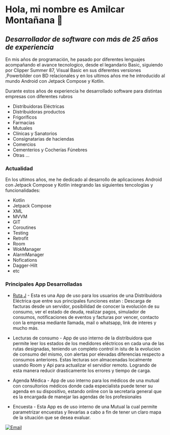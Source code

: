 # Hola, mi nombre es Amilcar Montañana 🧉
## _Desarrollador de software con más de 25 años de experiencia_




En mis años de programación, he pasado por diferentes lenguajes acompañando el avance tecnologico, desde el legandario Basic, siguiendo por Clipper Summer 87, Visual Basic en sus diferentes versiones ,Powerbilder con BD relacionales y en los ultimos años me he introducido al mundo Android con Jetpack Compose y Kotlin.

Durante estos años de experiencia he desarrollado software para distintas empresas con diferentes rubros

- Distribuidoras Eléctricas
- Distribuidoras productos
- Frigoríficos
- Farmacias
- Mutuales
- Clínicas y Sanatorios
- Consignatarias de haciendas
- Comercios
- Cementerios y Cocherías Fúnebres
- Otras ...

### Actualidad

En los ultimos años, me he dedicado al desarrollo de aplicaciones Android con Jetpack Compose y Kotlin integrando las siguientes tencologías y funcionalidades:

- Kotlin
- Jetpack Compose
- XML
- MVVM
- GIT
- Coroutines
- Testing
- Retrofit
- Room
- WokManager
- AlarmManager
- Nofications
- Dagger-Hilt
- etc

### Principales App Desarrolladas
- [Ruta J](https://play.google.com/store/apps/details?id=com.amilcar.rutaj&hl=es_AR&gl=US) - Esta es una App de uso para los usuarios de una Distribuidora Eléctrica que entre sus principales funciones estan : Descarga de facturas desde un servidor, posibilidad de conocer la evolución de su consumo, ver el estado de deuda, realizar pagos, simulador de consumos, notificaciones de eventos y facturas por vencer, contacto con la empresa mediante llamada, mail o whatsapp, link de interes y mucho más.
   
- Lecturas de consumo - App de uso interno de la distribuidora que permite leer los estados de los medidores eléctricos en cada una de las rutas designadas, teniendo un completo control in istu de la evolucion de consumo del mismo, con alertas por elevadas diferencias respecto a consumos anteriores. Estas lecturas son almacenadas localmente usando Room y Api para actualizar el servidior remoto. Logrando de esta manera reducir drasticamente los errores y tiempo de carga.
 
- Agenda Médica - App de uso interno para los médicos de una mutual con consultorios médicos donde cada especialista puede tener su agenda en su dispositivo, estando online con la secretaria general que es la encargada de manejar las agendas de los profesionales
  
- Encuesta - Esta App es de uso interno de una Mutual la cual permite parametrizar encuestas y llevarlas a cabo a fin de tener un claro mapa de la situación que se desea evaluar.

[![Email](https://img.shields.io/badge/contacto-amilcar?style=for-the-badge&color=101080)](mailto:amilcar2406@gmail.com)


